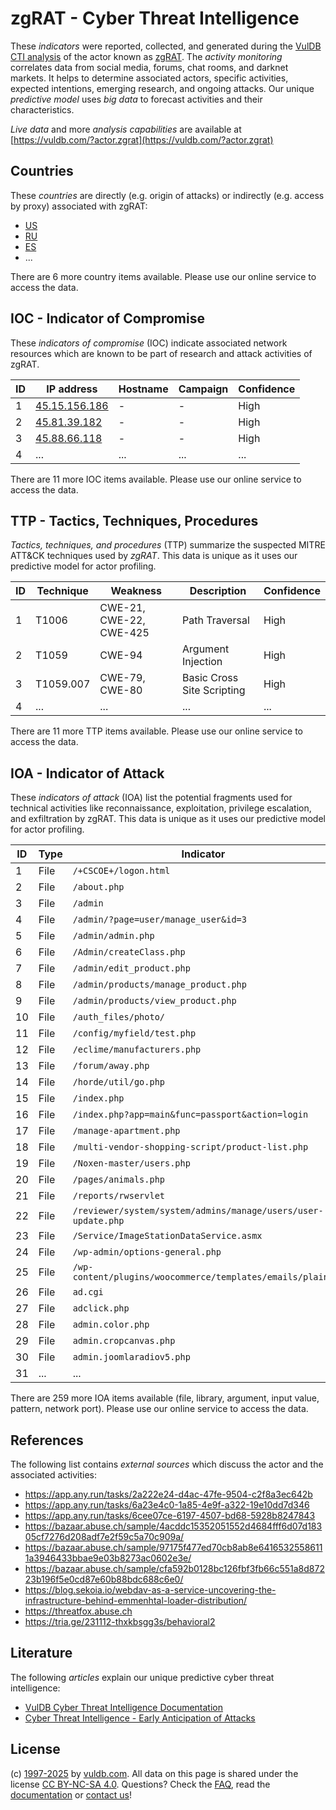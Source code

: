 # zgRAT - Cyber Threat Intelligence

These _indicators_ were reported, collected, and generated during the [VulDB CTI analysis](https://vuldb.com/?kb.cti) of the actor known as [zgRAT](https://vuldb.com/?actor.zgrat). The _activity monitoring_ correlates data from social media, forums, chat rooms, and darknet markets. It helps to determine associated actors, specific activities, expected intentions, emerging research, and ongoing attacks. Our unique _predictive model_ uses _big data_ to forecast activities and their characteristics.

_Live data_ and more _analysis capabilities_ are available at [https://vuldb.com/?actor.zgrat](https://vuldb.com/?actor.zgrat)

## Countries

These _countries_ are directly (e.g. origin of attacks) or indirectly (e.g. access by proxy) associated with zgRAT:

* [US](https://vuldb.com/?country.us)
* [RU](https://vuldb.com/?country.ru)
* [ES](https://vuldb.com/?country.es)
* ...

There are 6 more country items available. Please use our online service to access the data.

## IOC - Indicator of Compromise

These _indicators of compromise_ (IOC) indicate associated network resources which are known to be part of research and attack activities of zgRAT.

ID | IP address | Hostname | Campaign | Confidence
-- | ---------- | -------- | -------- | ----------
1 | [45.15.156.186](https://vuldb.com/?ip.45.15.156.186) | - | - | High
2 | [45.81.39.182](https://vuldb.com/?ip.45.81.39.182) | - | - | High
3 | [45.88.66.118](https://vuldb.com/?ip.45.88.66.118) | - | - | High
4 | ... | ... | ... | ...

There are 11 more IOC items available. Please use our online service to access the data.

## TTP - Tactics, Techniques, Procedures

_Tactics, techniques, and procedures_ (TTP) summarize the suspected MITRE ATT&CK techniques used by _zgRAT_. This data is unique as it uses our predictive model for actor profiling.

ID | Technique | Weakness | Description | Confidence
-- | --------- | -------- | ----------- | ----------
1 | T1006 | CWE-21, CWE-22, CWE-425 | Path Traversal | High
2 | T1059 | CWE-94 | Argument Injection | High
3 | T1059.007 | CWE-79, CWE-80 | Basic Cross Site Scripting | High
4 | ... | ... | ... | ...

There are 11 more TTP items available. Please use our online service to access the data.

## IOA - Indicator of Attack

These _indicators of attack_ (IOA) list the potential fragments used for technical activities like reconnaissance, exploitation, privilege escalation, and exfiltration by zgRAT. This data is unique as it uses our predictive model for actor profiling.

ID | Type | Indicator | Confidence
-- | ---- | --------- | ----------
1 | File | `/+CSCOE+/logon.html` | High
2 | File | `/about.php` | Medium
3 | File | `/admin` | Low
4 | File | `/admin/?page=user/manage_user&id=3` | High
5 | File | `/admin/admin.php` | High
6 | File | `/Admin/createClass.php` | High
7 | File | `/admin/edit_product.php` | High
8 | File | `/admin/products/manage_product.php` | High
9 | File | `/admin/products/view_product.php` | High
10 | File | `/auth_files/photo/` | High
11 | File | `/config/myfield/test.php` | High
12 | File | `/eclime/manufacturers.php` | High
13 | File | `/forum/away.php` | High
14 | File | `/horde/util/go.php` | High
15 | File | `/index.php` | Medium
16 | File | `/index.php?app=main&func=passport&action=login` | High
17 | File | `/manage-apartment.php` | High
18 | File | `/multi-vendor-shopping-script/product-list.php` | High
19 | File | `/Noxen-master/users.php` | High
20 | File | `/pages/animals.php` | High
21 | File | `/reports/rwservlet` | High
22 | File | `/reviewer/system/system/admins/manage/users/user-update.php` | High
23 | File | `/Service/ImageStationDataService.asmx` | High
24 | File | `/wp-admin/options-general.php` | High
25 | File | `/wp-content/plugins/woocommerce/templates/emails/plain/` | High
26 | File | `ad.cgi` | Low
27 | File | `adclick.php` | Medium
28 | File | `admin.color.php` | High
29 | File | `admin.cropcanvas.php` | High
30 | File | `admin.joomlaradiov5.php` | High
31 | ... | ... | ...

There are 259 more IOA items available (file, library, argument, input value, pattern, network port). Please use our online service to access the data.

## References

The following list contains _external sources_ which discuss the actor and the associated activities:

* https://app.any.run/tasks/2a222e24-d4ac-47fe-9504-c2f8a3ec642b
* https://app.any.run/tasks/6a23e4c0-1a85-4e9f-a322-19e10dd7d346
* https://app.any.run/tasks/6cee07ce-6197-4507-bd68-5928b8247843
* https://bazaar.abuse.ch/sample/4acddc15352051552d4684fff6d07d18305cf7276d208adf7e2f59c5a70c909a/
* https://bazaar.abuse.ch/sample/97175f477ed70cb8ab8e64165325586111a3946433bbae9e03b8273ac0602e3e/
* https://bazaar.abuse.ch/sample/cfa592b0128bc126fbf3fb66c551a8d87223b196f5e0cd87e60b88bdc688c6e0/
* https://blog.sekoia.io/webdav-as-a-service-uncovering-the-infrastructure-behind-emmenhtal-loader-distribution/
* https://threatfox.abuse.ch
* https://tria.ge/231112-thxkbsgg3s/behavioral2

## Literature

The following _articles_ explain our unique predictive cyber threat intelligence:

* [VulDB Cyber Threat Intelligence Documentation](https://vuldb.com/?kb.cti)
* [Cyber Threat Intelligence - Early Anticipation of Attacks](https://www.scip.ch/en/?labs.20201022)

## License

(c) [1997-2025](https://vuldb.com/?kb.changelog) by [vuldb.com](https://vuldb.com/?kb.about). All data on this page is shared under the license [CC BY-NC-SA 4.0](https://creativecommons.org/licenses/by-nc-sa/4.0/). Questions? Check the [FAQ](https://vuldb.com/?kb.faq), read the [documentation](https://vuldb.com/?kb) or [contact us](https://vuldb.com/?contact)!
